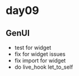 # day09

## GenUI

- test for widget
- fix for widget issues
- fix import for widget
- do live_hook let_to_self
